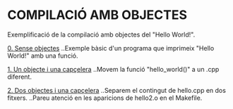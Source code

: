 # COMPILACIÓ AMB OBJECTES

Exemplificació de la compilació amb objectes del "Hello World!".

[0. Sense objectes](../blob/master/0-CompilacioObjectes/0)
..Exemple bàsic d'un programa que imprimeix "Hello World!" amb una funció.

[1. Un objecte i una capçelera](../blob/master/0-CompilacioObjectes/1)
..Movem la funció "hello_world()" a un .cpp diferent.

[2. Dos objectes i una capçelera](../blob/master/0-CompilacioObjectes/2)
..Separem el contingut de hello.cpp en dos fitxers.
..Pareu atenció en les aparicions de hello2.o en el Makefile.
